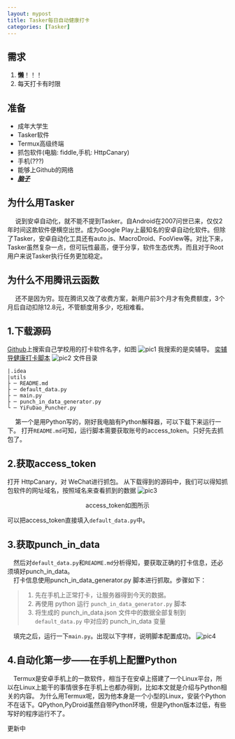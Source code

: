 ```yaml
---
layout: mypost
title: Tasker每日自动健康打卡
categories: [Tasker]
---
```

## 需求
1. **懒**！！！
2. 每天打卡有时限

## 准备
- 成年大学生
- Tasker软件
- Termux高级终端
- 抓包软件(电脑: fiddle,手机: HttpCanary)
- 手机(???)
- 能够上Github的网络
- <ins>***脑子***</ins>

## 为什么用Tasker
&emsp; 说到安卓自动化，就不能不提到Tasker。自Android在2007问世已来，仅仅2年时间这款软件便横空出世。成为Google Play上最知名的安卓自动化软件。但除了Tasker，安卓自动化工具还有auto.js、MacroDroid、FooView等。对比下来，Tasker虽然复杂一点，但可玩性最高，便于分享，软件生态优秀。而且对于Root用户来说Tasker执行任务更加稳定。

## 为什么不用腾讯云函数
&emsp; 还不是因为穷。现在腾讯又改了收费方案，新用户前3个月才有免费额度，3个月后自动扣除12.8元，不管额度用多少，吃相难看。
## 1.下载源码
[Github](https://www.github.com)上搜索自己学校用的打卡软件名字，如图
![pic1](2022-08-21123415.png)
我搜索的是奕辅导。
[奕辅导健康打卡脚本](https://github.com/zimin9/YiFuDaoPuncher)
![pic2](2022-08-21125142.png)
文件目录
````
|.idea
|utils
├ ─ README.md
├ ─ default_data.py
├ ─ main.py
├ ─ punch_in_data_generator.py
└ ─ YiFuDao_Puncher.py

````
&emsp; 第一个是用Python写的，刚好我电脑有Python解释器，可以下载下来运行一下。
打开<code>README.md</code>可知，运行脚本需要获取账号的access_token。只好先去抓包了。
## 2.获取access_token
打开 HttpCanary，对 WeChat进行抓包。
从下载得到的源码中，我们可以得知抓包软件的网址域名，按照域名来查看抓到的数据
![pic3](IMG_20220821_133725.jpg)
<p style="text-align:center">access_token如图所示</p>
可以把access_token直接填入<code>default_data.py</code>中。

## 3.获取punch_in_data
&emsp;然后对<code>default_data.py</code>和<code>README.md</code>分析得知，要获取正确的打卡信息，还必须填好punch_in_data。<br>
&emsp;打卡信息使用punch_in_data_generator.py 脚本进行抓取。步骤如下：<br>

> 1. 先在手机上正常打卡，让服务器得到今天的数据。
> 2. 再使用 python 运行 <code>punch_in_data_generator.py</code> 脚本
> 3. 将生成的 punch_in_data.json 文件中的数据全部复制到 <code>default_data.py</code> 中对应的 punch_in_data 变量

&emsp;填完之后，运行一下<code>main.py</code>。出现以下字样，说明脚本配置成功。
![pic4](2022-08-21161052.png)
## 4.自动化第一步——在手机上配置Python
&emsp;Termux是安卓手机上的一款软件，相当于在安卓上搭建了一个Linux平台，所以在Linux上能干的事情很多在手机上也都办得到，比如本文就是介绍与Python相关的内容。
为什么用Termux呢，因为他本身是一个小型的Linux，安装个Python不在话下。QPython,PyDroid虽然自带Python环境，但是Python版本过低，有些写好的程序运行不了。

更新中
